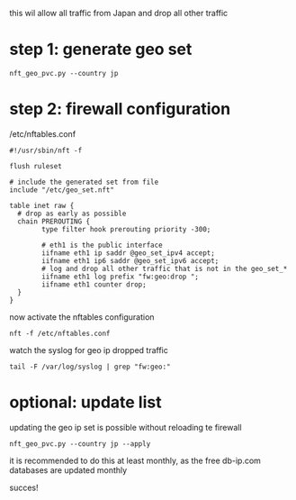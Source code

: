 this wil allow all traffic from Japan and drop all other traffic

# step 1: generate geo set

    nft_geo_pvc.py --country jp

# step 2: firewall configuration

/etc/nftables.conf

    #!/usr/sbin/nft -f

    flush ruleset

    # include the generated set from file
    include "/etc/geo_set.nft"

    table inet raw {
      # drop as early as possible
      chain PREROUTING {
            type filter hook prerouting priority -300;

            # eth1 is the public interface
            iifname eth1 ip saddr @geo_set_ipv4 accept;
            iifname eth1 ip6 saddr @geo_set_ipv6 accept;
            # log and drop all other traffic that is not in the geo_set_*
            iifname eth1 log prefix "fw:geo:drop ";
            iifname eth1 counter drop;
      }
    }


now activate the nftables configuration

    nft -f /etc/nftables.conf

watch the syslog for geo ip dropped traffic

    tail -F /var/log/syslog | grep "fw:geo:"

# optional: update list
updating the geo ip set is possible without reloading te firewall

    nft_geo_pvc.py --country jp --apply

it is recommended to do this at least monthly, as the free db-ip.com databases are updated monthly 

succes!